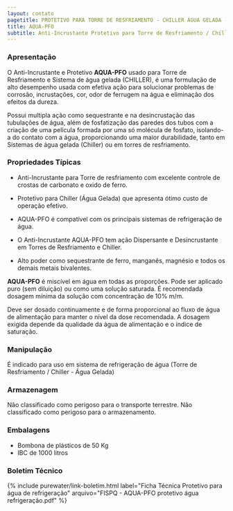 ```yaml
---
layout: contato
pagetitle: PROTETIVO PARA TORRE DE RESFRIAMENTO - CHILLER ÁGUA GELADA - PUREWATER EFLUENTES
title: AQUA-PFO 
subtitle: Anti-Incrustante Protetivo para Torre de Resfriamento / Chiller Água Gelada
---
```


### **Apresentação**

O Anti-Incrustante e Protetivo **AQUA-PFO** usado para Torre de Resfriamento e Sistema de água gelada (CHILLER), é uma formulação de alto desempenho usada com efetiva ação para solucionar problemas de corrosão, incrustações, cor, odor de ferrugem na água e eliminação dos efeitos da dureza.

Possui multipla ação como sequestrante e na desincrustação das tubulações de água, além de fosfatização das paredes dos tubos com a criação de uma película formada por uma só molécula de fosfato, isolando-a do contato com a água, proporcionando uma maior durabilidade, tanto em Sistemas de água gelada (Chiller) ou em torres de resfriamento.

### **Propriedades Típicas**

- Anti-Incrustante para Torre de resfriamento com excelente controle de crostas de carbonato e oxido de ferro.

- Protetivo para Chiller (Água Gelada) que apresenta ótimo custo de operação efetivo.

- AQUA-PFO é compatível com os principais sistemas de refrigeração de água.

- O Anti-Incrustante AQUA-PFO tem ação Dispersante e Desincrustante em Torres de Resfriamento e Chiller.

- Alto poder como sequestrante de ferro, manganês, magnésio e todos os demais metais bivalentes.



**AQUA-PFO** é miscível em água em todas as proporções. Pode ser aplicado puro (sem diluição) ou como uma solução saturada. 
É recomendada dosagem mínima da solução com concentração de 10% m/m. 

Deve ser dosado continuamente e de forma proporcional ao fluxo de água de alimentação para manter o nível da dose recomendada. 
A dosagem exigida depende da qualidade da água de alimentação e o índice de saturação.

### **Manipulação**
É indicado para uso em sistema de refrigeração de água (Torre de Resfriamento / Chiller - Água Gelada)

### **Armazenagem**
Não classificado como perigoso para o transporte terrestre. Não classificado como perigoso para o armazenamento. 

### **Embalagens**

- Bombona de plásticos de 50 Kg 
- IBC de 1000 litros

### **Boletim Técnico**

{% include purewater/link-boletim.html 
   label="Ficha Técnica Protetivo para água de refrigeração" 
   arquivo="FISPQ - AQUA-PFO protetivo água refrigeração.pdf" %}
   
   
   
   
